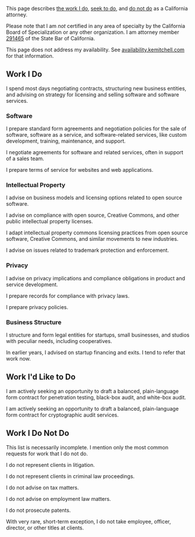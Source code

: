 This page describes [the work I do](#do), [seek to do](#seek), and [do not do](#do-not-do) as a California attorney.

Please note that I am _not_ certified in any area of specialty by the California Board of Specialization or any other organization.  I am attorney member [291465](http://members.calbar.ca.gov/fal/Licensee/Detail/291465) of the State Bar of California.

This page does not address my availability.  See [availability.kemitchell.com](https://availability.kemitchell.com) for that information.

## Work I Do

I spend most days negotiating contracts, structuring new business entities, and advising on strategy for licensing and selling software and software services.

### Software

I prepare standard form agreements and negotiation policies for the sale of software, software as a service, and software-related services, like custom development, training, maintenance, and support.

I negotiate agreements for software and related services, often in support of a sales team.

I prepare terms of service for websites and web applications.

### Intellectual Property

I advise on business models and licensing options related to open source software.

I advise on compliance with open source, Creative Commons, and other public intellectual property licenses.

I adapt intellectual property commons licensing practices from open source software, Creative Commons, and similar movements to new industries.

I advise on issues related to trademark protection and enforcement.

### Privacy

I advise on privacy implications and compliance obligations in product and service development.

I prepare records for compliance with privacy laws.

I prepare privacy policies.

### Business Structure

I structure and form legal entities for startups, small businesses, and studios with peculiar needs, including cooperatives.

In earlier years, I advised on startup financing and exits.  I tend to refer that work now.

## Work I'd Like to Do

I am actively seeking an opportunity to draft a balanced, plain-language form contract for penetration testing, black-box audit, and white-box audit.

I am actively seeking an opportunity to draft a balanced, plain-language form contract for cryptographic audit services.

## Work I Do Not Do

<aside class="info">This list is necessarily incomplete.  I mention only the most common requests for work that I do not do.</aside>

I do not represent clients in litigation.

I do not represent clients in criminal law proceedings.

I do not advise on tax matters.

I do not advise on employment law matters.

I do not prosecute patents.

With very rare, short-term exception, I do not take employee, officer, director, or other titles at clients.
